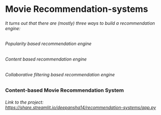 # Movie Recommendation-systems
###### It turns out that there are (mostly) three ways to build a recommendation engine:
###### Popularity based recommendation engine
###### Content based recommendation engine
###### Collaborative filtering based recommendation engine

### Content-based Movie Recommendation System
###### Link to the project: https://share.streamlit.io/deepansha14/recommendation-systems/app.py

